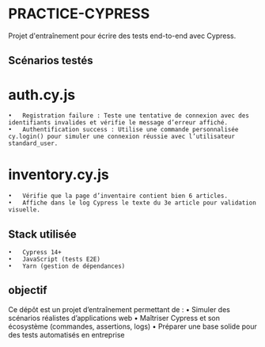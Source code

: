 # PRACTICE-CYPRESS

Projet d'entraînement pour écrire des tests end-to-end avec Cypress.

## Scénarios testés

# auth.cy.js

    •	Registration failure : Teste une tentative de connexion avec des identifiants invalides et vérifie le message d’erreur affiché.
    •	Authentification success : Utilise une commande personnalisée cy.login() pour simuler une connexion réussie avec l’utilisateur standard_user.

# inventory.cy.js

    •	Vérifie que la page d’inventaire contient bien 6 articles.
    •	Affiche dans le log Cypress le texte du 3e article pour validation visuelle.

## Stack utilisée

    •	Cypress 14+
    •	JavaScript (tests E2E)
    •	Yarn (gestion de dépendances)

## objectif

Ce dépôt est un projet d’entraînement permettant de :
• Simuler des scénarios réalistes d’applications web
• Maîtriser Cypress et son écosystème (commandes, assertions, logs)
• Préparer une base solide pour des tests automatisés en entreprise

